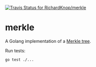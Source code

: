 [![Travis Status for RichardKnop/merkle](https://travis-ci.org/RichardKnop/merkle.svg?branch=master)](https://travis-ci.org/RichardKnop/merkle)

# merkle

A Golang implementation of a [Merkle tree](https://en.wikipedia.org/wiki/Merkle_tree).

Run tests:

```sh
go test ./...
```
